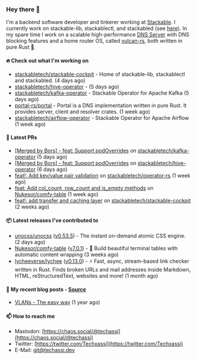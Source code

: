 ### Hey there 👋

I'm a backend software developer and tinkerer working at [Stackable][stackable]. I currently work on
stackable-lib, stackablectl, and stackabled (see [here][stackable-work]). In my spare time I work on
a scalable high-performance [DNS Server][portal] with DNS blocking features and a home router OS,
called [vulcan-rs][vulcan], both written in pure Rust 🦀.

[stackable-work]: https://github.com/stackabletech/stackable
[stackable]: https://github.com/stackabletech
[portal]: https://github.com/portal-rs/portal
[vulcan]: https://github.com/vulcan-rs

#### 🔥 Check out what I'm working on


- [stackabletech/stackable-cockpit](https://github.com/stackabletech/stackable-cockpit) - Home of stackable-lib, stackablectl and stackabled. (4 days ago)
- [stackabletech/hive-operator](https://github.com/stackabletech/hive-operator) -  (5 days ago)
- [stackabletech/kafka-operator](https://github.com/stackabletech/kafka-operator) - Stackable Operator for Apache Kafka (5 days ago)
- [portal-rs/portal](https://github.com/portal-rs/portal) - Portal is a DNS implementation written in pure Rust. It provides server, client and resolver crates. (1 week ago)
- [stackabletech/airflow-operator](https://github.com/stackabletech/airflow-operator) - Stackable Operator for Apache Airflow (1 week ago)

#### 🧪 Latest PRs


- [[Merged by Bors] - feat: Support podOverrides](https://github.com/stackabletech/kafka-operator/pull/602) on [stackabletech/kafka-operator](https://github.com/stackabletech/kafka-operator) (5 days ago)
- [[Merged by Bors] - feat: Support podOverrides](https://github.com/stackabletech/hive-operator/pull/352) on [stackabletech/hive-operator](https://github.com/stackabletech/hive-operator) (6 days ago)
- [feat!: Add key/value pair validation](https://github.com/stackabletech/operator-rs/pull/615) on [stackabletech/operator-rs](https://github.com/stackabletech/operator-rs) (1 week ago)
- [feat: Add col_count, row_count and is_empty methods](https://github.com/Nukesor/comfy-table/pull/119) on [Nukesor/comfy-table](https://github.com/Nukesor/comfy-table) (1 week ago)
- [feat!: add transfer and caching layer](https://github.com/stackabletech/stackable-cockpit/pull/47) on [stackabletech/stackable-cockpit](https://github.com/stackabletech/stackable-cockpit) (2 weeks ago)

#### 📦 Latest releases I've contributed to


- [unocss/unocss](https://github.com/unocss/unocss/releases/tag/v0.53.5) ([v0.53.5](https://github.com/unocss/unocss/releases/tag/v0.53.5)) - The instant on-demand atomic CSS engine. (2 days ago)
- [Nukesor/comfy-table](https://github.com/Nukesor/comfy-table/releases/tag/v7.0.1) ([v7.0.1](https://github.com/Nukesor/comfy-table/releases/tag/v7.0.1)) - :large_orange_diamond: Build beautiful terminal tables with automatic content wrapping (3 weeks ago)
- [lycheeverse/lychee](https://github.com/lycheeverse/lychee/releases/tag/v0.13.0) ([v0.13.0](https://github.com/lycheeverse/lychee/releases/tag/v0.13.0)) - ⚡ Fast, async, stream-based link checker written in Rust. Finds broken URLs and mail addresses inside Markdown, HTML, reStructuredText, websites and more! (1 month ago)

#### 📜 My recent blog posts - [Source](https://github.com/Techassi/page)


- [VLANs - The easy way](https://techassi.dev/posts/vlans-the-easy-way/) (1 year ago)

#### 📫 How to reach me

- Mastodon: [https://chaos.social/@techassi](https://chaos.social/@techassi)
- Twitter: [https://twitter.com/Techxassi](https://twitter.com/Techxassi)
- E-Mail: git@techassi.dev
